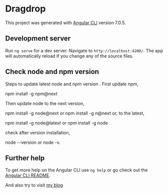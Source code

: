 # Dragdrop

This project was generated with [Angular CLI](https://github.com/angular/angular-cli) version 7.0.5.

## Development server

Run `ng serve` for a dev server. Navigate to `http://localhost:4200/`. The app will automatically reload if you change any of the source files.
## Check node and npm version

Steps to update latest node and npm version .
First update npm,

npm install -g npm@next

Then update node to the next version,

npm install -g node@next or npm install -g n@next or, to the latest,

npm install -g node@latest or npm install -g node

check after version installation,

node --version or node -v.

## Further help

To get more help on the Angular CLI use `ng help` or go check out the [Angular CLI README](https://github.com/angular/angular-cli/blob/master/README.md).

And also try to visit [my blog](https://webdeloper.blogspot.com/)
